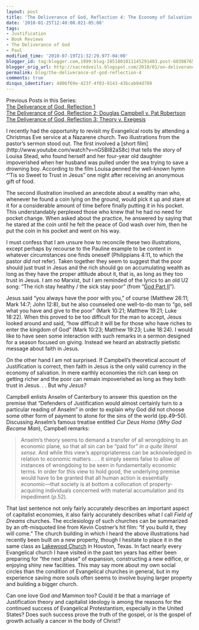 ```yaml
---
layout: post
title: 'The Deliverance of God, Reflection 4: The Economy of Salvation'
date: '2010-01-25T12:40:00.021-05:00'
tags:
- Justification
- Book Reviews
- The Deliverance of God
- Paul
modified_time: '2010-07-19T21:32:29.977-04:00'
blogger_id: tag:blogger.com,1999:blog-2851801011145291403.post-603087659207965255
blogger_orig_url: http://sacredveils.blogspot.com/2010/01/on-deliverance-of-god-reflection-4.html
permalink: blog/the-deliverance-of-god-reflection-4
comments: true
disqus_identifier: 4806f69e-423f-4f03-9143-43bcab94d789
---
```


Previous Posts in this Series:  
[The Deliverance of God, Reflection 1](/the-deliverance-of-god-reflection-1)  
[The Deliverance of God, Reflection 2: Douglas Campbell v. Pat Robertson](/the-deliverance-of-god-reflection-2)  
[The Deliverance of God, Reflection 3: Theory v. Exegesis](/the-deliverance-of-god-reflection-3)

<!--excerpt.start-->I recently had the opportunity to revisit my Evangelical roots by attending a Christmas Eve service at a Nazarene church. Two illustrations from the pastor’s sermon stood out. The first involved a [short film](http://www.youtube.com/watch?v=nG5BI82aS8c) that tells the story of Louisa Stead, who found herself and her four-year old daughter impoverished when her husband was pulled under the sea trying to save a drowning boy. According to the film Louisa penned the well-known hymn “’Tis so Sweet to Trust in Jesus” one night after receiving an anonymous gift of food.<!--excerpt.end-->

The second illustration involved an anecdote about a wealthy man who, whenever he found a coin lying on the ground, would pick it up and stare at it for a considerable amount of time before finally putting it in his pocket. This understandably perplexed those who knew that he had no need for pocket change. When asked about the practice, he answered by saying that he stared at the coin until he felt the peace of God wash over him, then he put the coin in his pocket and went on his way.

I must confess that I am unsure how to reconcile these two illustrations, except perhaps by recourse to the Pauline example to be content in whatever circumstances one finds oneself (Philippians 4:11, to which the pastor *did not* refer). Taken together they seem to suggest that the poor should just trust in Jesus and the rich should go on accumulating wealth as long as they have the proper attitude about it, that is, as long as they too trust in Jesus. I am no Marxist, but I am reminded of the lyrics to an old U2 song: “The rich stay healthy / the sick stay poor” (from “[God Part II](http://www.youtube.com/watch?v=QfTmG7_WzgA)”).

Jesus said “you always have the poor with you,” of course (Matthew 26:11; Mark 14:7; John 12:8), but he also counseled one well-to-do man to “go, sell what you have and give to the poor” (Mark 10:21; Matthew 19:21; Luke 18:22). When this proved to be too difficult for the man to accept, Jesus looked around and said, “how difficult it will be for those who have riches to enter the kingdom of God” (Mark 10:23; Matthew 19:23; Luke 18:24). I would like to have seen some interaction with such remarks in a sermon designed for a season focused on giving. Instead we heard an abstractly pietistic message about faith in Jesus.

On the other hand I am not surprised. If Campbell’s theoretical account of Justification is correct, then faith in Jesus is the only valid currency in the economy of salvation. In mere earthly economies the rich can keep on getting richer and the poor can remain impoverished as long as they both trust in Jesus.&nbsp;.&nbsp;. But why *Jesus?*

Campbell enlists Anselm of Canterbury to answer this question on the premise that “Defenders of Justification would almost certainly turn to a particular reading of Anselm” in order to explain why God did not choose some other form of payment to atone for the sins of the world (pp.49–50). Discussing Anselm’s famous treatise entitled *Cur Deus Homo* (*Why God Became Man*), Campbell remarks:

>Anselm’s theory seems to demand a transfer of all wrongdoing to an economic plane, so that all sin can be “paid for” *in a quite literal sense.* And while this view’s appropriateness can be acknowledged in relation to economic matters .&nbsp;.&nbsp;. it simply seems false to allow *all* instances of wrongdoing to be seen in fundamentally economic terms. In order for this view to hold good, the underlying premise would have to be granted that all human action is essentially economic—that society is at bottom a collocation of property-acquiring individuals concerned with material accumulation and its impediment (p.52).

That last sentence not only fairly accurately describes an important aspect of capitalist economies, it also fairly accurately describes what I call *Field of Dreams* churches. The ecclesiology of such churches can be summarized by an oft-misquoted line from Kevin Costner’s hit film: “If you build it, they will come.” The church building in which I heard the above illustrations had recently been built on a new property, though I hesitate to place it in the same class as [Lakewood Church](http://en.wikipedia.org/wiki/Lakewood_Church) in Houston, Texas. In fact nearly every Evangelical church I have visited in the past ten years has either been preparing for “the next phase” of expansion, constructing a new edifice, or enjoying shiny new facilities. This may say more about my own social circles than the condition of Evangelical churches in general, but in my experience saving more souls often seems to involve buying larger property and building a bigger church.

Can one love God *and* Mammon too? Could it be that a marriage of Justification theory and capitalist ideology is among the reasons for the continued success of Evangelical Protestantism, especially in the United States? Does such success prove the truth of the gospel, or is the gospel of growth actually a cancer in the body of Christ?